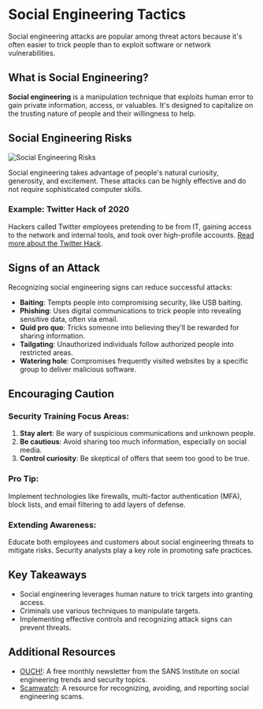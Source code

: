 # Social Engineering Tactics

Social engineering attacks are popular among threat actors because it's often easier to trick people than to exploit software or network vulnerabilities. 

## What is Social Engineering?

**Social engineering** is a manipulation technique that exploits human error to gain private information, access, or valuables. It's designed to capitalize on the trusting nature of people and their willingness to help.

## Social Engineering Risks

![Social Engineering Risks](https://d3c33hcgiwev3.cloudfront.net/imageAssetProxy.v1/-yq4buGOTh2kqmMYsCUqBg_aabe3189d6f249d4a743ba58b6bc56f1_S35G008.png?expiry=1721606400000&hmac=cg4Nyx21hRs9O3c7Okd03cEuxgGFOGmeqeF4wDtS0mM)

Social engineering takes advantage of people's natural curiosity, generosity, and excitement. These attacks can be highly effective and do not require sophisticated computer skills.

### Example: Twitter Hack of 2020
Hackers called Twitter employees pretending to be from IT, gaining access to the network and internal tools, and took over high-profile accounts. [Read more about the Twitter Hack](https://www.dfs.ny.gov/Twitter_Report).

## Signs of an Attack

Recognizing social engineering signs can reduce successful attacks:

- **Baiting**: Tempts people into compromising security, like USB baiting.
- **Phishing**: Uses digital communications to trick people into revealing sensitive data, often via email.
- **Quid pro quo**: Tricks someone into believing they’ll be rewarded for sharing information.
- **Tailgating**: Unauthorized individuals follow authorized people into restricted areas.
- **Watering hole**: Compromises frequently visited websites by a specific group to deliver malicious software.

## Encouraging Caution

### Security Training Focus Areas:

1. **Stay alert**: Be wary of suspicious communications and unknown people.
2. **Be cautious**: Avoid sharing too much information, especially on social media.
3. **Control curiosity**: Be skeptical of offers that seem too good to be true.

### Pro Tip:
Implement technologies like firewalls, multi-factor authentication (MFA), block lists, and email filtering to add layers of defense.

### Extending Awareness:
Educate both employees and customers about social engineering threats to mitigate risks. Security analysts play a key role in promoting safe practices.

## Key Takeaways

- Social engineering leverages human nature to trick targets into granting access.
- Criminals use various techniques to manipulate targets.
- Implementing effective controls and recognizing attack signs can prevent threats.

## Additional Resources

- [OUCH!](https://www.sans.org/newsletters/ouch/): A free monthly newsletter from the SANS Institute on social engineering trends and security topics.
- [Scamwatch](https://www.scamwatch.gov.au/): A resource for recognizing, avoiding, and reporting social engineering scams.